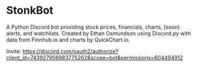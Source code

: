# StonkBot
A Python Discord bot providing stock prices, financials, charts, (soon) alerts, and watchlists. Created by Ethan Osmundson using Discord.py with data from Finnhub.io and charts by QuickChart.io.

Invite:
https://discord.com/oauth2/authorize?client_id=743927956983775262&scope=bot&permissions=604494912
